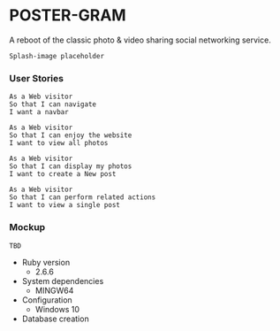 # POSTER-GRAM
A reboot of the classic photo & video sharing social networking service.  

`Splash-image placeholder`

### User Stories
```
As a Web visitor
So that I can navigate
I want a navbar

As a Web visitor
So that I can enjoy the website
I want to view all photos

As a Web visitor
So that I can display my photos
I want to create a New post

As a Web visitor
So that I can perform related actions
I want to view a single post   
```

### Mockup
`TBD`

* Ruby version
    - 2.6.6
* System dependencies
    - MINGW64
* Configuration
    - Windows 10
* Database creation
